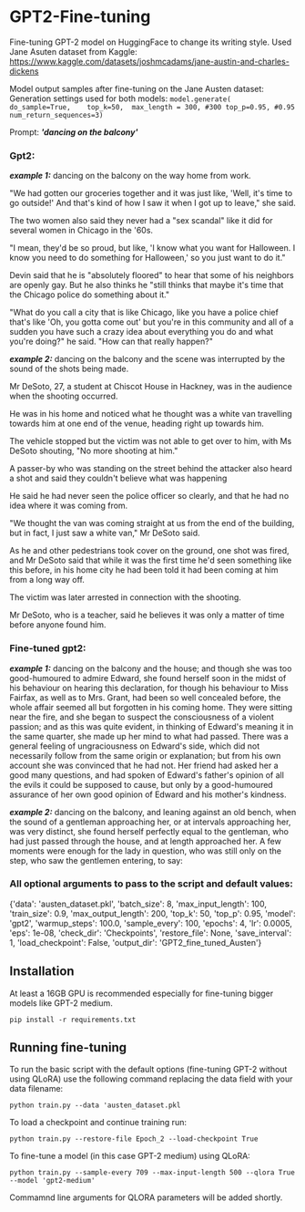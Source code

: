 # GPT2-Fine-tuning

Fine-tuning GPT-2 model on HuggingFace to change its writing style. Used Jane Asuten dataset from Kaggle: https://www.kaggle.com/datasets/joshmcadams/jane-austin-and-charles-dickens 

Model output samples after fine-tuning on the Jane Austen dataset:
Generation settings used for both models: 
                                ```
                                model.generate( 
                                do_sample=True,   
                                top_k=50, 
                                max_length = 300, #300
                                top_p=0.95, #0.95 
                                num_return_sequences=3)
                                 ```

Prompt: ***'dancing on the balcony'***

### Gpt2: 
***example 1:*** dancing on the balcony on the way home from work.

"We had gotten our groceries together and it was just like, 'Well, it's time to go outside!' And that's kind of how I saw it when I got up to leave," she said.

The two women also said they never had a "sex scandal" like it did for several women in Chicago in the '60s.

"I mean, they'd be so proud, but like, 'I know what you want for Halloween. I know you need to do something for Halloween,' so you just want to do it."

Devin said that he is "absolutely floored" to hear that some of his neighbors are openly gay. But he also thinks he "still thinks that maybe it's time that the Chicago police do something about it."

"What do you call a city that is like Chicago, like you have a police chief that's like 'Oh, you gotta come out' but you're in this community and all of a sudden you have such a crazy idea about everything you do and what you're doing?" he said. "How can that really happen?"

***example 2:*** dancing on the balcony and the scene was interrupted by the sound of the shots being made.

Mr DeSoto, 27, a student at Chiscot House in Hackney, was in the audience when the shooting occurred.

He was in his home and noticed what he thought was a white van travelling towards him at one end of the venue, heading right up towards him.

The vehicle stopped but the victim was not able to get over to him, with Ms DeSoto shouting, "No more shooting at him."

A passer-by who was standing on the street behind the attacker also heard a shot and said they couldn't believe what was happening

He said he had never seen the police officer so clearly, and that he had no idea where it was coming from.

"We thought the van was coming straight at us from the end of the building, but in fact, I just saw a white van," Mr DeSoto said.

As he and other pedestrians took cover on the ground, one shot was fired, and Mr DeSoto said that while it was the first time he'd seen something like this before, in his home city he had been told it had been coming at him from a long way off.

The victim was later arrested in connection with the shooting.

Mr DeSoto, who is a teacher, said he believes it was only a matter of time before anyone found him.

### Fine-tuned gpt2:
***example 1:***  dancing on the balcony and the house; and though she was too good-humoured to admire Edward, she found herself soon in the midst of his behaviour on hearing this declaration, for though his behaviour to Miss Fairfax, as well as to Mrs. Grant, had been so well concealed before, the whole affair seemed all but forgotten in his coming home. They were sitting near the fire, and she began to suspect the consciousness of a violent passion; and as this was quite evident, in thinking of Edward's meaning it in the same quarter, she made up her mind to what had passed. There was a general feeling of ungraciousness on Edward's side, which did not necessarily follow from the same origin or explanation;
but from his own account she was convinced that he had not. Her friend had asked her a good many questions, and had spoken of Edward's father's opinion of all the evils it could
be supposed to cause, but only by a good-humoured assurance of her own good opinion of Edward and his mother's kindness.

***example 2:***  dancing on the balcony, and leaning against an old bench, when the sound of a gentleman approaching her, or at intervals approaching her, was very distinct, she found herself perfectly equal to the gentleman, who had just passed through the house, and at length approached her.  A few moments were enough for the lady in question, who was still only on the step, who saw the gentlemen entering, to say:

### All optional arguments to pass to the script and default values:
{'data': 'austen_dataset.pkl', 'batch_size': 8, 'max_input_length': 100, 'train_size': 0.9, 'max_output_length': 200, 'top_k': 50, 'top_p': 0.95, 'model': 'gpt2', 'warmup_steps': 100.0, 'sample_every': 100, 'epochs': 4, 'lr': 0.0005, 'eps': 1e-08, 'check_dir': 'Checkpoints', 'restore_file': None, 'save_interval': 1, 'load_checkpoint': False, 'output_dir': 'GPT2_fine_tuned_Austen'}

## Installation 
At least a 16GB GPU is recommended especially for fine-tuning bigger models like GPT-2 medium.

``` pip install -r requirements.txt ```

## Running fine-tuning 
To run the basic script with the default options (fine-tuning GPT-2 without using QLoRA) use the following command replacing the data field with your data filename:

 ``` python train.py --data 'austen_dataset.pkl ```

To load a checkpoint and continue training run: 

``` python train.py --restore-file Epoch_2 --load-checkpoint True ```

To fine-tune a model (in this case GPT-2 medium) using QLoRA:

``` python train.py --sample-every 709 --max-input-length 500 --qlora True --model 'gpt2-medium' ```

Commamnd line arguments for QLORA parameters will be added shortly.